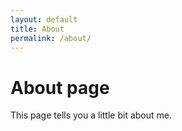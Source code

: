 ```yaml
---
layout: default
title: About
permalink: /about/
---
```

# About page

This page tells you a little bit about me.